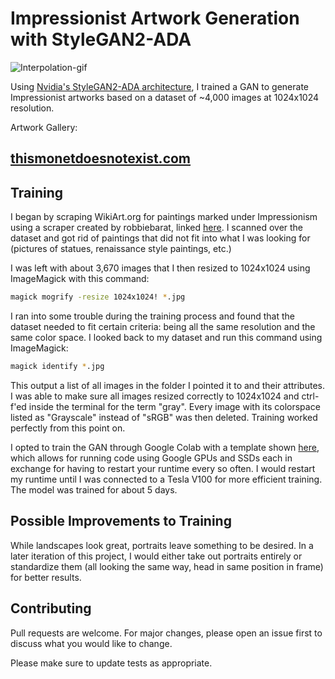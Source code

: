 # Impressionist Artwork Generation with StyleGAN2-ADA

![Interpolation-gif](https://github.com/richvar/random-hosting-github-bypass/blob/main/interpolation_movie(1).gif)


Using [Nvidia's StyleGAN2-ADA architecture](https://github.com/NVlabs/stylegan2-ada), I trained a GAN to generate Impressionist artworks based on a dataset of ~4,000 images at 1024x1024 resolution. 

Artwork Gallery:
## [thismonetdoesnotexist.com](https://www.thismonetdoesnotexist.com)

## Training

I began by scraping WikiArt.org for paintings marked under Impressionism using a scraper created by robbiebarat, linked [here](https://github.com/robbiebarrat/art-DCGAN/blob/master/genre-scraper.py). I scanned over the dataset and got rid of paintings that did not fit into what I was looking for (pictures of statues, renaissance style paintings, etc.) 

I was left with about 3,670 images that I then resized to 1024x1024 using ImageMagick with this command:
```bash
magick mogrify -resize 1024x1024! *.jpg
```

I ran into some trouble during the training process and found that the dataset needed to fit certain criteria: being all the same resolution and the same color space. I looked back to my dataset and run this command using ImageMagick:
```bash
magick identify *.jpg
```

This output a list of all images in the folder I pointed it to and their attributes. I was able to make sure all images resized correctly to 1024x1024 and ctrl-f'ed inside the terminal for the term "gray". Every image with its colorspace listed as "Grayscale" instead of "sRGB" was then deleted. Training worked perfectly from this point on. 

I opted to train the GAN through Google Colab with a template shown [here](https://github.com/Hephyrius/Stylegan2-Ada-Google-Colab-Starter-Notebook), which allows for running code using Google GPUs and SSDs each in exchange for having to restart your runtime every so often. I would restart my runtime until I was connected to a Tesla V100 for more efficient training. The model was trained for about 5 days.

## Possible Improvements to Training
While landscapes look great, portraits leave something to be desired. In a later iteration of this project, I would either take out portraits entirely or standardize them (all looking the same way, head in same position in frame) for better results. 

## Contributing
Pull requests are welcome. For major changes, please open an issue first to discuss what you would like to change.

Please make sure to update tests as appropriate.
